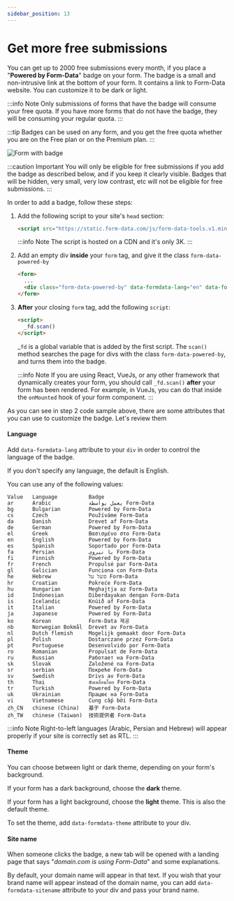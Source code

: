 ```yaml
---
sidebar_position: 13
---
```


# Get more free submissions

You can get up to 2000 free submissions every month, if you place a "**Powered by Form-Data**" badge on your form.
The badge is a small and non-intrusive link at the bottom of your form. It contains a link to Form-Data website. You can customize it to be dark or light.

:::info Note
Only submissions of forms that have the badge will consume your free quota. If you have more forms that do not have the badge, they will be consuming your regular quota.
:::
 
:::tip
Badges can be used on any form, and you get the free quota whether you are on the Free plan or on the Premium plan.
:::

![Form with badge](/img/form-with-badge.png)

:::caution Important
You will only be eligible for free submissions if you add the badge as described below, and if you keep it clearly visible. Badges that will be hidden, very small, very low contrast, etc will not be eligible for free submissions.
:::

In order to add a badge, follow these steps:

1. Add the following script to your site's `head` section:
   ```html
   <script src="https://static.form-data.com/js/form-data-tools.v1.min.js"></script>
   ```
   :::info Note 
   The script is hosted on a CDN and it's only 3K.
   :::
2. Add an empty div **inside** your `form` tag, and give it the class `form-data-powered-by`
   ```html
   <form>
     ...
     <div class="form-data-powered-by" data-formdata-lang="en" data-formdata-sitename="Super Store" data-formdata-theme="light"></div>
   </form>
   ```
3. **After** your closing `form` tag, add the following `script`:
   ```html
   <script>
     _fd.scan()
   </script>
   ```
   _`fd` is a global variable that is added by the first script. The `scan()` method searches the page for divs with the class `form-data-powered-by`, and turns them into the badge.

   :::info Note
   If you are using React, VueJs, or any other framework that dynamically creates your form, you should call `_fd.scan()` **after** your form has been rendered. For example, in VueJs, you can do that inside the `onMounted` hook of your form component.
   :::

As you can see in step 2 code sample above, there are some attributes that you can use to customize the badge. Let's review them

#### Language
Add `data-formdata-lang` attribute to your `div` in order to control the language of the badge.

If you don't specify any language, the default is English.

You can use any of the following values:
```text
Value   Language          Badge
ar      Arabic            يعمل بواسطة Form-Data
bg      Bulgarian         Powered by Form-Data
cs      Czech             Používáme Form-Data
da      Danish            Drevet af Form-Data
de      German            Powered by Form-Data
el      Greek             Βασισμένο στο Form-Data
en      English           Powered by Form-Data
es      Spanish           Soportado por Form-Data
fa      Persian           با نیروی Form-Data
fi      Finnish           Powered by Form-Data
fr      French            Propulsé par Form-Data
gl      Galician          Funciona con Form-Data
he      Hebrew            פועל על Form-Data
hr      Croatian          Pokreće Form-Data
hu      Hungarian         Meghajtja az Form-Data
id      Indonesian        Diberdayakan dengan Form-Data
is      Icelandic         Knúið af Form-Data
it      Italian           Powered by Form-Data
ja      Japanese          Powered by Form-Data
ko      Korean            Form-Data 제공
nb      Norwegian Bokmål  Drevet av Form-Data
nl      Dutch flemish     Mogelijk gemaakt door Form-Data
pl      Polish            Dostarczane przez Form-Data
pt      Portuguese        Desenvolvido por Form-Data
ro      Romanian          Propulsat de Form-Data
ru      Russian           Работает на Form-Data
sk      Slovak            Založené na Form-Data
sr      serbian           Покреће Form-Data
sv      Swedish           Drivs av Form-Data
th      Thai              ขับเคลื่อนโดย Form-Data
tr      Turkish           Powered by Form-Data
uk      Ukrainian         Працює на Form-Data
vi      Vietnamese        Cung cấp bởi Form-Data
zh_CN   chinese (China)   基于 Form-Data
zh_TW   chinese (Taiwan)  技術提供者 Form-Data
```
:::info Note
Right-to-left languages (Arabic, Persian and Hebrew) will appear properly if your site is correctly set as RTL.
:::

#### Theme
You can choose between light or dark theme, depending on your form's background.

If your form has a dark background, choose the **dark** theme.

If your form has a light background, choose the **light** theme. This is also the default theme.

To set the theme, add `data-formdata-theme` attribute to your div.

#### Site name
When someone clicks the badge, a new tab will be opened with a landing page that says "_domain.com is using Form-Data_" and some explanations.

By default, your domain name will appear in that text. If you wish that your brand name will appear instead of the domain name, you can add `data-formdata-sitename` attribute to your div and pass your brand name.
